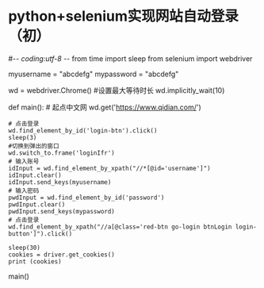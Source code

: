 # python+selenium实现网站自动登录（初）
#-*- coding:utf-8 -*-
from time import sleep
from selenium import webdriver

myusername = "abcdefg"
mypassword = "abcdefg"

wd = webdriver.Chrome()
#设置最大等待时长
wd.implicitly_wait(10)

def main():
    # 起点中文网
    wd.get('https://www.qidian.com/')

    # 点击登录
    wd.find_element_by_id('login-btn').click()
    sleep(3)
    #切换到弹出的窗口
    wd.switch_to.frame('loginIfr')
    # 输入账号
    idInput = wd.find_element_by_xpath("//*[@id='username']")
    idInput.clear()
    idInput.send_keys(myusername)
    # 输入密码
    pwdInput = wd.find_element_by_id('password')
    pwdInput.clear()
    pwdInput.send_keys(mypassword)
    # 点击登录
    wd.find_element_by_xpath("//a[@class='red-btn go-login btnLogin login-button']").click()

    sleep(30)
    cookies = driver.get_cookies()
    print (cookies)

main()
